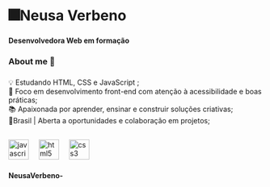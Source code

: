 <h1 align="left">🎆Neusa Verbeno</h1>

###

<h4 align="left">Desenvolvedora Web em formação</h4>

###

<h3 align="left">About me 👸</h3>

###

<p align="left">💡 Estudando HTML, CSS e JavaScript ;<br>🚀 Foco em desenvolvimento front-end com atenção à acessibilidade e boas práticas;<br>📚 Apaixonada por aprender, ensinar e construir soluções criativas;<br>📍Brasil | Aberta a oportunidades e colaboração em projetos;</p>

###

<h2 align="left"></h2>

###

<div align="left">
  <img src="https://cdn.jsdelivr.net/gh/devicons/devicon/icons/javascript/javascript-original.svg" height="40" alt="javascript logo"  />
  <img width="12" />
  <img src="https://cdn.jsdelivr.net/gh/devicons/devicon/icons/html5/html5-original.svg" height="40" alt="html5 logo"  />
  <img width="12" />
  <img src="https://cdn.jsdelivr.net/gh/devicons/devicon/icons/css3/css3-original.svg" height="40" alt="css3 logo"  />
</div>

#### NeusaVerbeno-
